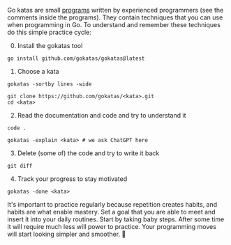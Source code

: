 Go katas are small [programs](https://github.com/orgs/gokatas/repositories) written by experienced programmers (see the comments inside the programs). They contain techniques that you can use when programming in Go. To understand and remember these techniques do this simple practice cycle:

0. Install the gokatas tool

```
go install github.com/gokatas/gokatas@latest
```

1. Choose a kata

```
gokatas -sortby lines -wide

git clone https://github.com/gokatas/<kata>.git
cd <kata>
```

2. Read the documentation and code and try to understand it

```
code .

gokatas -explain <kata> # we ask ChatGPT here
```

3. Delete (some of) the code and try to write it back

```
git diff
```

4. Track your progress to stay motivated

```
gokatas -done <kata>
```

It's important to practice regularly because repetition creates habits, and habits are what enable mastery. Set a goal that you are able to meet and insert it into your daily routines. Start by taking baby steps. After some time it will require much less will power to practice. Your programming moves will start looking simpler and smoother. 🥋
